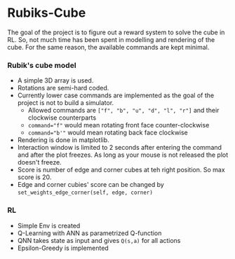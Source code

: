 # Rubiks-Cube
The goal of the project is to figure out a reward system to solve the cube in RL. 
So, not much time has been spent in modelling and rendering of the cube. 
For the same reason, the available commands are kept minimal.
 
### Rubik's cube model
* A simple 3D array is used. 
* Rotations are semi-hard coded.
* Currently lower case commands are implemented as the goal of the
project is not to build a simulator.
    * Allowed commands are `["f", "b", "u", "d", "l", "r"]` and their clockwise counterparts
    * `command="f"` would mean rotating front face counter-clockwise
    * `command="b'"` would mean rotating back face clockwise
* Rendering is done in matplotlib. 
* Interaction window is limited to 2 seconds after entering the command 
and after the plot freezes. As long as your mouse is not released the plot doesn't freeze.
* Score is number of edge and corner cubes at teh right position. So max score is 20.
* Edge and corner cubies' score can be changed by `set_weights_edge_corner(self, edge, corner)`

### RL
* Simple Env is created
* Q-Learning with ANN as parametrized Q-function
* QNN takes state as input and gives `Q(s,a)` for all actions
* Epsilon-Greedy is implemented